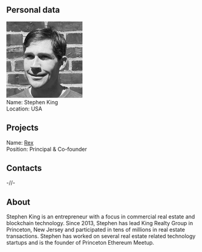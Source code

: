 ## Personal data
![stephen king photo](photo/stephen_king.jpg)  
Name:   Stephen King  
Location: USA  
## Projects 
Name: [Rex](../projects/rex.md)  
Position: Principal & Co-founder   
## Contacts
-//-
## About
Stephen King is an entrepreneur with a focus in commercial real estate and blockchain technology. Since 2013, Stephen has lead King Realty Group in Princeton, New Jersey and participated in tens of millions in real estate transactions. Stephen has worked on several real estate related technology startups and is the founder of Princeton Ethereum Meetup.
